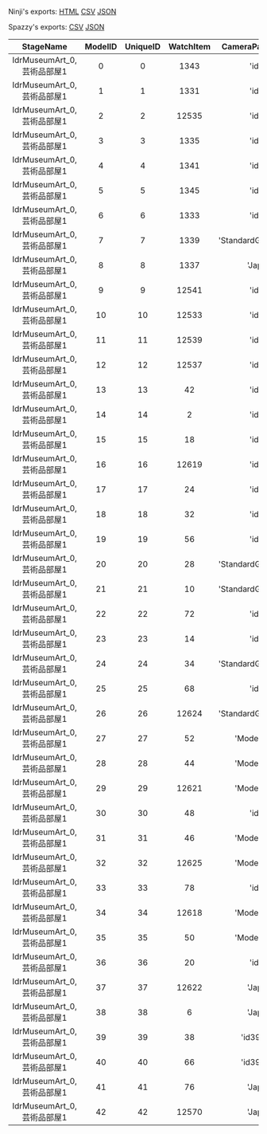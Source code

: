 Ninji's exports: [HTML](https://wuffs.org/acnh/bcsv_140/html/MuseumArtDonateInfo.html) [CSV](https://wuffs.org/acnh/bcsv_140/csv/MuseumArtDonateInfo.csv) [JSON](https://wuffs.org/acnh/bcsv_140/json/MuseumArtDonateInfo.json)

Spazzy's exports: [CSV](https://github.com/McSpazzy/acnh-csv/blob/master/MuseumArtDonateInfo.csv) [JSON](https://github.com/McSpazzy/acnh-json/blob/master/MuseumArtDonateInfo.json)

| StageName | ModelID | UniqueID | WatchItem | CameraParamName |
|:--:|:--:|:--:|:--:|:--:|
| IdrMuseumArt_0,芸術品部屋1 | 0 | 0 | 1343 | 'id00' | 
| IdrMuseumArt_0,芸術品部屋1 | 1 | 1 | 1331 | 'id01' | 
| IdrMuseumArt_0,芸術品部屋1 | 2 | 2 | 12535 | 'id02' | 
| IdrMuseumArt_0,芸術品部屋1 | 3 | 3 | 1335 | 'id03' | 
| IdrMuseumArt_0,芸術品部屋1 | 4 | 4 | 1341 | 'id04' | 
| IdrMuseumArt_0,芸術品部屋1 | 5 | 5 | 1345 | 'id05' | 
| IdrMuseumArt_0,芸術品部屋1 | 6 | 6 | 1333 | 'id06' | 
| IdrMuseumArt_0,芸術品部屋1 | 7 | 7 | 1339 | 'StandardGazingPoint' | 
| IdrMuseumArt_0,芸術品部屋1 | 8 | 8 | 1337 | 'Japan' | 
| IdrMuseumArt_0,芸術品部屋1 | 9 | 9 | 12541 | 'id09' | 
| IdrMuseumArt_0,芸術品部屋1 | 10 | 10 | 12533 | 'id10' | 
| IdrMuseumArt_0,芸術品部屋1 | 11 | 11 | 12539 | 'id11' | 
| IdrMuseumArt_0,芸術品部屋1 | 12 | 12 | 12537 | 'id11' | 
| IdrMuseumArt_0,芸術品部屋1 | 13 | 13 | 42 | 'id13' | 
| IdrMuseumArt_0,芸術品部屋1 | 14 | 14 | 2 | 'id14' | 
| IdrMuseumArt_0,芸術品部屋1 | 15 | 15 | 18 | 'id15' | 
| IdrMuseumArt_0,芸術品部屋1 | 16 | 16 | 12619 | 'id15' | 
| IdrMuseumArt_0,芸術品部屋1 | 17 | 17 | 24 | 'id17' | 
| IdrMuseumArt_0,芸術品部屋1 | 18 | 18 | 32 | 'id18' | 
| IdrMuseumArt_0,芸術品部屋1 | 19 | 19 | 56 | 'id19' | 
| IdrMuseumArt_0,芸術品部屋1 | 20 | 20 | 28 | 'StandardGazingPoint' | 
| IdrMuseumArt_0,芸術品部屋1 | 21 | 21 | 10 | 'StandardGazingPoint' | 
| IdrMuseumArt_0,芸術品部屋1 | 22 | 22 | 72 | 'id22' | 
| IdrMuseumArt_0,芸術品部屋1 | 23 | 23 | 14 | 'id23' | 
| IdrMuseumArt_0,芸術品部屋1 | 24 | 24 | 34 | 'StandardGazingPoint' | 
| IdrMuseumArt_0,芸術品部屋1 | 25 | 25 | 68 | 'id25' | 
| IdrMuseumArt_0,芸術品部屋1 | 26 | 26 | 12624 | 'StandardGazingPoint' | 
| IdrMuseumArt_0,芸術品部屋1 | 27 | 27 | 52 | 'ModernArea' | 
| IdrMuseumArt_0,芸術品部屋1 | 28 | 28 | 44 | 'ModernArea' | 
| IdrMuseumArt_0,芸術品部屋1 | 29 | 29 | 12621 | 'ModernArea' | 
| IdrMuseumArt_0,芸術品部屋1 | 30 | 30 | 48 | 'id30' | 
| IdrMuseumArt_0,芸術品部屋1 | 31 | 31 | 46 | 'ModernArea' | 
| IdrMuseumArt_0,芸術品部屋1 | 32 | 32 | 12625 | 'ModernArea' | 
| IdrMuseumArt_0,芸術品部屋1 | 33 | 33 | 78 | 'id33' | 
| IdrMuseumArt_0,芸術品部屋1 | 34 | 34 | 12618 | 'ModernArea' | 
| IdrMuseumArt_0,芸術品部屋1 | 35 | 35 | 50 | 'ModernArea' | 
| IdrMuseumArt_0,芸術品部屋1 | 36 | 36 | 20 | 'id36' | 
| IdrMuseumArt_0,芸術品部屋1 | 37 | 37 | 12622 | 'Japan' | 
| IdrMuseumArt_0,芸術品部屋1 | 38 | 38 | 6 | 'Japan' | 
| IdrMuseumArt_0,芸術品部屋1 | 39 | 39 | 38 | 'id39id40' | 
| IdrMuseumArt_0,芸術品部屋1 | 40 | 40 | 66 | 'id39id40' | 
| IdrMuseumArt_0,芸術品部屋1 | 41 | 41 | 76 | 'Japan' | 
| IdrMuseumArt_0,芸術品部屋1 | 42 | 42 | 12570 | 'Japan' | 

